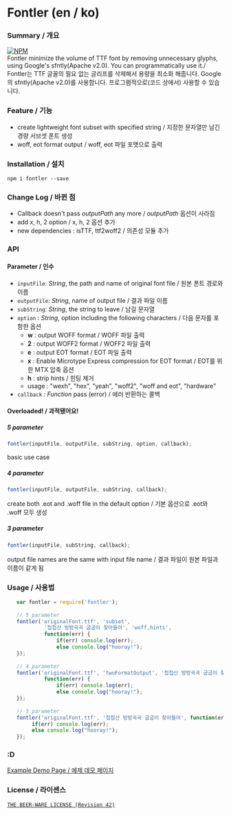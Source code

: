 # Fontler (en / ko)
### Summary / 개요
[![NPM](https://nodei.co/npm/fontler.png?compact=true)](https://nodei.co/npm/fontler/) <br>
Fontler minimize the volume of TTF font by removing unnecessary glyphs, using Google's sfntly(Apache v2.0). You can programmatically use it./ <br>
Fontler는 TTF 글꼴의 필요 없는 글리프를 삭제해서 용량을 최소화 해줍니다. Google의 sfntly(Apache v2.0)를 사용합니다. 프로그램적으로(코드 상에서) 사용할 수 있습니다.

### Feature / 기능
- create lightweight font subset with specified string / 지정한 문자열만 남긴 경량 서브셋 폰트 생성
- woff, eot format output / woff, eot 파일 포맷으로 출력

### Installation / 설치
`npm i fontler --save`

### Change Log / 바뀐 점
- Callback doesn't pass *outputPath* any more / *outputPath* 옵션이 사라짐
- add x, h, 2 option / x, h, 2 옵션 추가
- new dependencies : isTTF, ttf2woff2 / 의존성 모듈 추가

### API
#### Parameter / 인수
- `inputFile`: *String*, the path and name of original font file / 원본 폰트 경로와 이름
- `outputFile`: *String*, name of output file / 결과 파일 이름
- `subString`: *String*, the string to leave / 남길 문자열
- `option` : *String*, option including the following characters / 다음 문자를 포함한 옵션
    - **w** : output WOFF format / WOFF 파일 출력
    - **2** : output WOFF2 format / WOFF2 파일 출력
    - **e** : output EOT format / EOT 파일 출력
    - **x** : Enable Microtype Express compression for EOT format / EOT를 위한 MTX 압축 옵션
    - **h** : strip hints / 힌팅 제거
    - usage : "wexh", "hex", "yeah", "woff2", "woff and eot", "hardware"
- `callback` : *Function* pass (error) / 에러 반환하는 콜백

#### Overloaded! / 과적됐어요!
##### 5 parameter
```js
fontler(inputFile, outputFile, subString, option, callback);
```
basic use case

##### 4 parameter
```js
fontler(inputFile, outputFile, subString, callback);
```
create both .eot and .woff file in the default option 
/ 기본 옵션으로 .eot와 .woff 모두 생성

##### 3 parameter
```js
fontler(inputFile, subString, callback);
```
output file names are the same with input file name 
/ 결과 파일이 원본 파일과 이름이 같게 됨

### Usage / 사용법
```js
   var fontler = require('fontler');
   
   // 5 parameter
   fontler('originalFont.ttf', 'subset',
            '첩첩산 방방곡곡 굽굽이 찾아들어', 'woff,hints',
            function(err) {
            	if(err) console.log(err);
            	else console.log("hooray!");
   });
   
   // 4 parameter
   fontler('originalFont.ttf', 'twoFormatOutput', '첩첩산 방방곡곡 굽굽이 찾아들어',
            function(err) {
            	if(err) console.log(err);
            	else console.log("hooray!");
   });
   
   // 3 parameter
   fontler('originalFont.ttf', '첩첩산 방방곡곡 굽굽이 찾아들어', function(err) {
    	if(err) console.log(err);
    	else console.log("hooray!");
   });
```

### :D
[Example Demo Page / 예제 데모 페이지](http://cdn.rawgit.com/dolsup/fontler/master/demopage.html)

### License / 라이센스
[`THE BEER-WARE LICENSE (Revision 42)`](http://en.wikipedia.org/wiki/Beerware)
